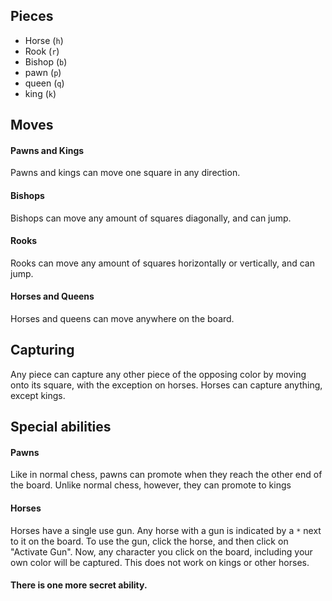## Pieces

* Horse (`h`)
* Rook (`r`)
* Bishop (`b`)
* pawn (`p`)
* queen (`q`)
* king (`k`)

## Moves
#### Pawns and Kings
Pawns and kings can move one square in any direction.
#### Bishops
Bishops can move any amount of squares diagonally, and can jump.
#### Rooks
Rooks can move any amount of squares horizontally or vertically, and can jump.
#### Horses and Queens
Horses and queens can move anywhere on the board.

## Capturing
Any piece can capture any other piece of the opposing color by moving onto its square,
with the exception on horses. Horses can capture anything, except kings.

## Special abilities
#### Pawns
Like in normal chess, pawns can promote when they reach the other end of the board.
Unlike normal chess, however, they can promote to kings
#### Horses
Horses have a single use gun. Any horse with a gun is indicated by a `*` next to it
on the board. To use the gun, click the horse, and then click on "Activate Gun". Now,
any character you click on the board, including your own color will be captured. This
does not work on kings or other horses.
#### There is one more secret ability.
